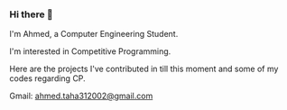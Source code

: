 ### Hi there 👋

I'm Ahmed, a Computer Engineering Student.

I'm interested in Competitive Programming.

Here are the projects I've contributed in till this moment and some of my codes regarding CP. 

Gmail: ahmed.taha312002@gmail.com
